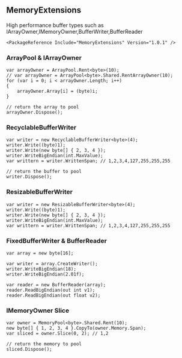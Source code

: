 ## MemoryExtensions 　
High performance buffer types such as IArrayOwner<T>,IMemoryOwner<T>,BufferWriter<T>,BufferReader<T>
```
<PackageReference Include="MemoryExtensions" Version="1.0.1" />
```
### ArrayPool & IArrayOwner

```
var arrayOwner = ArrayPool.Rent<byte>(10);
// var arrayOwner = ArrayPool<byte>.Shared.RentArrayOwner(10);
for (var i = 0; i < arrayOwner.Length; i++)
{
    arrayOwner.Array[i] = (byte)i;
}

// return the array to pool
arrayOwner.Dispose();
```
 
### RecyclableBufferWriter

```
var writer = new RecyclableBufferWriter<byte>(4);
writer.Write((byte)1);
writer.Write(new byte[] { 2, 3, 4 });
writer.WriteBigEndian(int.MaxValue);           
var writtern = writer.WrittenSpan; // 1,2,3,4,127,255,255,255

// return the buffer to pool
writer.Dispose();
``` 

### ResizableBufferWriter

```
var writer = new ResizableBufferWriter<byte>(4);
writer.Write((byte)1);
writer.Write(new byte[] { 2, 3, 4 });
writer.WriteBigEndian(int.MaxValue);           
var writtern = writer.WrittenSpan; // 1,2,3,4,127,255,255,255
``` 

### FixedBufferWriter & BufferReader
```
var array = new byte[16];

var writer = array.CreateWriter();
writer.WriteBigEndian(18);
writer.WriteBigEndian(2.01f);

var reader = new BufferReader(array);
reader.ReadBigEndian(out int v1);
reader.ReadBigEndian(out float v2);
```
    
### IMemoryOwner Slice 
```
var owner = MemoryPool<byte>.Shared.Rent(10);
new byte[] { 1, 2, 3, 4 }.CopyTo(owner.Memory.Span);
var sliced = owner.Slice(0, 2); // 1,2

// return the memory to pool
sliced.Dispose();
```